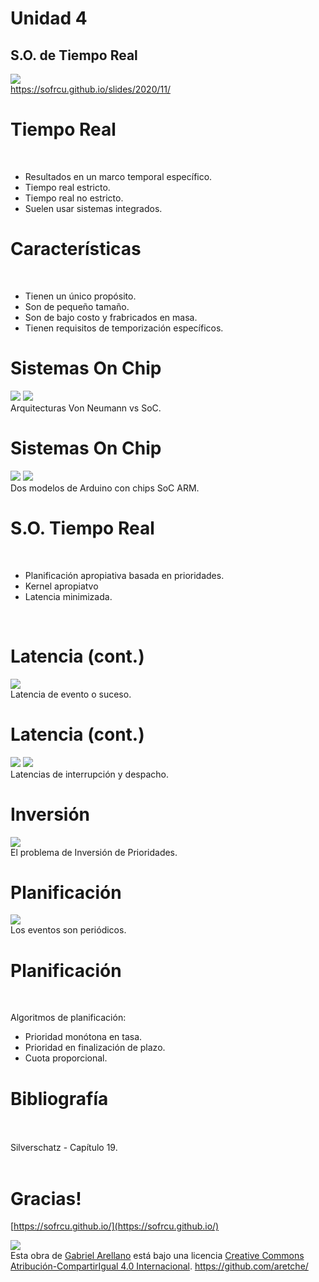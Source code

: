 <!-- Comentarios para reveal.js -->
<!-- Dos lineas vacías separan dos slides horizontalmente -->
<!-- Tres líneas vacías separan dos slides horizontalmente -->
# Unidad 4
## S.O. de Tiempo Real

![](https://chart.apis.google.com/chart?cht=qr&chld=H|0&chs=200x200&chl=https://sofrcu.github.io/slides/2020/11/) <br />
https://sofrcu.github.io/slides/2020/11/
<!-- .element: style="border-width:0; height: 6em;" -->



# Tiempo Real

<br>

* Resultados en un marco temporal específico. <!-- .element: class="fragment fade-in" -->
* Tiempo real estricto. <!-- .element: class="fragment fade-in" -->
* Tiempo real no estricto. <!-- .element: class="fragment fade-in" -->
* Suelen usar sistemas integrados. <!-- .element: class="fragment fade-in" -->


# Características

<br>

* Tienen un único propósito. <!-- .element: class="fragment fade-in" -->
* Son de pequeño tamaño. <!-- .element: class="fragment fade-in" -->
* Son de bajo costo y frabricados en masa. <!-- .element: class="fragment fade-in" -->
* Tienen requisitos de temporización específicos. <!-- .element: class="fragment fade-in" -->


# Sistemas On Chip

![](./img/von-neumann-architecture.png) <!-- .element: style="border-width:0; float: left; height: 7em;" -->
![](./img/ARM-based-SoC-architecture.png)<br/> <!-- .element: style="border-width:0; float: rigth; height: 7em;" -->
Arquitecturas Von Neumann vs SoC.


# Sistemas On Chip

![](./img/arduino_due.jpg) <!-- .element: style="border-width:0; float: left; height: 7em;" -->
![](./img/arduino_stm32_moneda.jpg)<br/> <!-- .element: style="border-width:0; float: rigth; height: 7em;" -->
Dos modelos de Arduino con chips SoC ARM.


# S.O. Tiempo Real

<br>

* Planificación apropiativa basada en prioridades. <!-- .element: class="fragment fade-in" -->
* Kernel apropiatvo <!-- .element: class="fragment fade-in" -->
* Latencia minimizada. <!-- .element: class="fragment fade-in" -->

<br>


# Latencia (cont.)

![](./img/latencia_evento.png)<br/> <!-- .element: style="border-width:0; height: 8em;" -->
Latencia de evento o suceso.


# Latencia (cont.)

![](./img/latencia_interrupcion.png) <!-- .element: style="border-width:0; float: left; height: 7em;" -->
![](./img/latencia_despacho.png)<br/> <!-- .element: style="border-width:0; float: rigth; height: 7em;" -->
Latencias de interrupción y despacho.


# Inversión

![](./img/inversion_prioridades_tres_procesos.jpg)<br/> <!-- .element: style="border-width:0; height: 8em;" -->
El problema de Inversión de Prioridades.


# Planificación

![](./img/planificacion_eventos_periodicos.png)<br/> <!-- .element: style="border-width:0; height: 8em;" -->
Los eventos son periódicos.


# Planificación

<br>

Algoritmos de planificación: <!-- .element: class="fragment fade-in" -->

* Prioridad monótona en tasa. <!-- .element: class="fragment fade-in" -->
* Prioridad en finalización de plazo. <!-- .element: class="fragment fade-in" -->
* Cuota proporcional. <!-- .element: class="fragment fade-in" -->



# Bibliografía

<br>
<br>
Silverschatz - Capítulo 19.
<br>
<br>


# Gracias!

[https://sofrcu.github.io/](https://sofrcu.github.io/)

[![](./img/cc-by-sa.png)](https://creativecommons.org/licenses/by-sa/4.0/) <br/> <!-- .element: style="border-width:0; height: 1.5em;" -->
Esta obra de [Gabriel Arellano](https://github.com/aretche/) está bajo una licencia [Creative Commons Atribución-CompartirIgual 4.0 Internacional](https://creativecommons.org/licenses/by-sa/4.0/deed.es). 
https://github.com/aretche/
